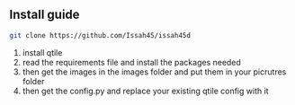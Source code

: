 
## Install guide

```bash
git clone https://github.com/Issah45/issah45d
```

1. install qtile
2. read the requirements file and install the packages needed
3. then get the images in the images folder and put them in your picrutres folder
4. then get the config.py and replace your existing qtile config with it
